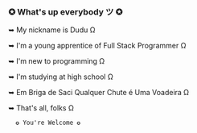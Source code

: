 ### ✪ What's up everybody ツ ✪

➥ My nickname is Dudu Ω

➥ I'm a young apprentice of Full Stack Programmer Ω

➥ I'm new to programming Ω

➥ I'm studying at high school Ω

➥  Em Briga de Saci Qualquer Chute é Uma Voadeira Ω

➥ That's all, folks Ω

      ✪ You're Welcome ✪

